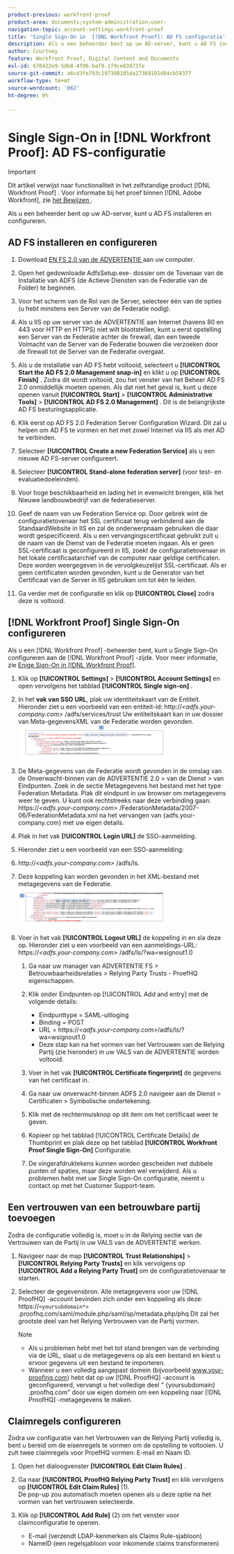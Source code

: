 ```yaml
---
product-previous: workfront-proof
product-area: documents;system-administration;user-
navigation-topic: account-settings-workfront-proof
title: 'Single Sign-On in  [!DNL Workfront Proof]: AD FS configuratie'
description: Als u een beheerder bent op uw AD-server, kunt u AD FS installeren en configureren.
author: Courtney
feature: Workfront Proof, Digital Content and Documents
exl-id: 670422e9-5db8-4f06-baf8-1f9ce83873fe
source-git-commit: a6cd3fe793c197308105da27369191d84cb59377
workflow-type: tm+mt
source-wordcount: '862'
ht-degree: 0%

---
```


# Single Sign-On in [!DNL Workfront Proof]: AD FS-configuratie

>[!IMPORTANT]
>
>Dit artikel verwijst naar functionaliteit in het zelfstandige product [!DNL Workfront Proof] . Voor informatie bij het proef binnen [!DNL Adobe Workfront], zie [ het Bewijzen ](../../../review-and-approve-work/proofing/proofing.md).

Als u een beheerder bent op uw AD-server, kunt u AD FS installeren en configureren.

## AD FS installeren en configureren

1. Download [ EN FS 2.0 van de ADVERTENTIE ](http://www.microsoft.com/en-us/download/details.aspx?id=10909) aan uw computer.
1. Open het gedownloade AdfsSetup.exe- dossier om de Tovenaar van de Installatie van ADFS (de Actieve Diensten van de Federatie van de Folder) te beginnen.
1. Voor het scherm van de Rol van de Server, selecteer één van de opties (u hebt minstens een Server van de Federatie nodig).
1. Als u IIS op uw server van de ADVERTENTIE aan Internet (havens 80 en 443 voor HTTP en HTTPS) niet wilt blootstellen, kunt u eerst opstelling een Server van de Federatie achter de firewall, dan een tweede Volmacht van de Server van de Federatie bouwen die verzoeken door de firewall tot de Server van de Federatie overgaat.
1. Als u de installatie van AD FS hebt voltooid, selecteert u **[!UICONTROL Start the AD FS 2.0 Management snap-in]** en klikt u op **[!UICONTROL Finish]** . Zodra dit wordt voltooid, zou het venster van het Beheer AD FS 2.0 onmiddellijk moeten openen. Als dat niet het geval is, kunt u deze openen vanuit **[!UICONTROL Start]** > **[!UICONTROL Administrative Tools]** > **[!UICONTROL AD FS 2.0 Management]** . Dit is de belangrijkste AD FS besturingsapplicatie.

1. Klik eerst op AD FS 2.0 Federation Server Configuration Wizard.
Dit zal u helpen om AD FS te vormen en het met zowel Internet via IIS als met AD te verbinden.
1. Selecteer **[!UICONTROL Create a new Federation Service]** als u een nieuwe AD FS-server configureert.
1. Selecteer **[!UICONTROL Stand-alone federation server]** (voor test- en evaluatiedoeleinden).

1. Voor hoge beschikbaarheid en lading het in evenwicht brengen, klik het Nieuwe landbouwbedrijf van de federatieserver.
1. Geef de naam van uw Federation Service op.
Door gebrek wint de configuratietovenaar het SSL certificaat terug verbindend aan de StandaardWebsite in IIS en zal de onderwerpnaam gebruiken die daar wordt gespecificeerd. Als u een vervangingscertificaat gebruikt zult u de naam van de Dienst van de Federatie moeten ingaan.
Als er geen SSL-certificaat is geconfigureerd in IIS, zoekt de configuratietovenaar in het lokale certificaatarchief van de computer naar geldige certificaten. Deze worden weergegeven in de vervolgkeuzelijst SSL-certificaat. Als er geen certificaten worden gevonden, kunt u de Generator van het Certificaat van de Server in IIS gebruiken om tot één te leiden.

1. Ga verder met de configuratie en klik op **[!UICONTROL Close]** zodra deze is voltooid.

## [!DNL Workfront Proof] Single Sign-On configureren

Als u een [!DNL Workfront Proof] -beheerder bent, kunt u Single Sign-On configureren aan de [!DNL Workfront Proof] -zijde. Voor meer informatie, zie [ Enige Sign-On in  [!DNL Workfront Proof]](../../../workfront-proof/wp-acct-admin/managing-security/single-sign-on-overview.md).

1. Klik op **[!UICONTROL Settings]** > **[!UICONTROL Account Settings]** en open vervolgens het tabblad **[!UICONTROL Single sign-on]** .

1. In het **vak van SSO URL**, plak uw identiteitskaart van de Entiteit.
Hieronder ziet u een voorbeeld van een entiteit-id:
http://*&lt;adfs.your-company.com>* /adfs/services/trust
Uw entiteitskaart kan in uw dossier van Meta-gegevensXML van de Federatie worden gevonden.
   ![ ProofHQ_configuration_02.png ](assets/proofhq-configuration-02-350x80.png)

1. De Meta-gegevens van de Federatie wordt gevonden in de omslag van de Onverwacht-binnen van de ADVERTENTIE 2.0 > van de Dienst > van Eindpunten. Zoek in de sectie Metagegevens het bestand met het type Federation Metadata. Plak dit eindpunt in uw browser om metagegevens weer te geven. U kunt ook rechtstreeks naar deze verbinding gaan: https://*&lt;adfs.your-company.com>* /FederationMetadata/2007-06/FederationMetadata.xml na het vervangen van {adfs.your-company.com} met uw eigen details.
1. Plak in het vak **[!UICONTROL Login URL]** de SSO-aanmelding.
1. Hieronder ziet u een voorbeeld van een SSO-aanmelding:
1. http://*&lt;adfs.your-company.com>* /adfs/ls.
1. Deze koppeling kan worden gevonden in het XML-bestand met metagegevens van de Federatie.
   ![ ProofHQ_configuration_03.png ](assets/proofhq-configuration-03-350x90.png)

1. Voer in het vak **[!UICONTROL Logout URL]** de koppeling in en sla deze op.
Hieronder ziet u een voorbeeld van een aanmeldings-URL:
https://*&lt;adfs.your-company.com>* /adfs/ls/?wa=wsignout1.0

   1. Ga naar uw manager van ADVERTENTIE FS > Betrouwbaarheidsrelaties > Relying Party Trusts - ProefHQ eigenschappen.
   1. Klik onder Eindpunten op [!UICONTROL Add and entry] met de volgende details:

      * Eindpunttype = SAML-uitloging
      * Binding = POST
      * URL = https://*&lt;adfs.your-company.com*>/adfs/ls/?wa=wsignout1.0
      * Deze stap kan na het vormen van het Vertrouwen van de Relying Partij (zie hieronder) in uw VALS van de ADVERTENTIE worden voltooid.
   1. Voer in het vak **[!UICONTROL Certificate fingerprint]** de gegevens van het certificaat in.
   1. Ga naar uw onverwacht-binnen ADFS 2.0 navigeer aan de Dienst > Certificaten > Symbolische ondertekening.
   1. Klik met de rechtermuisknop op dit item om het certificaat weer te geven.
   1. Kopieer op het tabblad [!UICONTROL Certificate Details] de Thumbprint en plak deze op het tabblad **[!UICONTROL Workfront Proof Single Sign-On]** Configuratie.

   1. De vingerafdruktekens kunnen worden gescheiden met dubbele punten of spaties, maar deze worden wel verwijderd. Als u problemen hebt met uw Single Sign-On configuratie, neemt u contact op met het Customer Support-team.


## Een vertrouwen van een betrouwbare partij toevoegen

Zodra de configuratie volledig is, moet u in de Relying sectie van de Vertrouwen van de Partij in uw VALS van de ADVERTENTIE werken.

1. Navigeer naar de map **[!UICONTROL Trust Relationships]** > **[!UICONTROL Relying Party Trusts]** en klik vervolgens op **[!UICONTROL Add a Relying Party Trust]** om de configuratietovenaar te starten.

1. Selecteer de gegevensbron.
Alle metagegevens voor uw [!DNL ProofHQ] -account bevinden zich onder een koppeling als deze:
https://`<yoursubdomain*>` .proofhq.com/saml/module.php/saml/sp/metadata.php/phq
Dit zal het grootste deel van het Relying Vertrouwen van de Partij vormen.

   >[!NOTE]
   >
   >* Als u problemen hebt met het tot stand brengen van de verbinding via de URL, slaat u de metagegevens op als een bestand en kiest u ervoor gegevens uit een bestand te importeren.
   >* Wanneer u een volledig aangepast domein (bijvoorbeeld www.your-proofing.com) hebt dat op uw [!DNL ProofHQ] -account is geconfigureerd, vervangt u het volledige deel &quot; {yoursubdomain} .proofhq.com&quot; door uw eigen domein om een koppeling naar [!DNL ProofHQ] -metagegevens te maken.


## Claimregels configureren

Zodra uw configuratie van het Vertrouwen van de Relying Partij volledig is, bent u bereid om de eisenregels te vormen om de opstelling te voltooien. U zult twee claimregels voor ProefHQ vormen: E-mail en Naam ID.

1. Open het dialoogvenster **[!UICONTROL Edit Claim Rules]** .
1. Ga naar **[!UICONTROL ProofHQ Relying Party Trust]** en klik vervolgens op **[!UICONTROL Edit Claim Rules]** (1).\
   De pop-up zou automatisch moeten openen als u deze optie na het vormen van het vertrouwen selecteerde.

1. Klik op **[!UICONTROL Add Rule]** (2) om het venster voor claimconfiguratie te openen.

   * E-mail (verzendt LDAP-kenmerken als Claims Rule-sjabloon)
   * NameID (een regelsjabloon voor inkomende claims transformeren)

